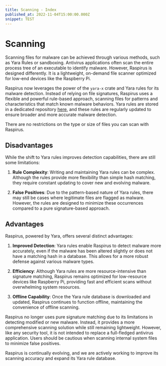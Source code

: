 ```yaml
---
title: Scanning - Index
published_at: 2022-11-04T15:00:00.000Z
snippet: TEST
---
```


# Scanning

Scanning files for malware can be achieved through various methods, such as Yara
Rules or sandboxing. Antivirus applications often scan the entire process tree
of an executable to identify malware. However, Raspirus is designed differently.
It is a lightweight, on-demand file scanner optimized for low-end devices like
the Raspberry Pi.

Raspirus now leverages the power of the `yara-x` crate and Yara rules for its
malware detection. Instead of relying on file signatures, Raspirus uses a
flexible and powerful rule-based approach, scanning files for patterns and
characteristics that match known malware behaviors. Yara rules are stored in a
dedicated repository [here](https://github.com/Raspirus/yara-rules), and these
rules are regularly updated to ensure broader and more accurate malware
detection.

There are no restrictions on the type or size of files you can scan with
Raspirus.

## Disadvantages

While the shift to Yara rules improves detection capabilities, there are still
some limitations:

1. **Rule Complexity**: Writing and maintaining Yara rules can be complex.
   Although the rules provide more flexibility than simple hash matching, they
   require constant updating to cover new and evolving malware.

2. **False Positives**: Due to the pattern-based nature of Yara rules, there may
   still be cases where legitimate files are flagged as malware. However, the
   rules are designed to minimize these occurrences compared to a pure
   signature-based approach.

## Advantages

Raspirus, powered by Yara, offers several distinct advantages:

1. **Improved Detection**: Yara rules enable Raspirus to detect malware more
   accurately, even if the malware has been altered slightly or does not have a
   matching hash in a database. This allows for a more robust defense against
   various malware types.

2. **Efficiency**: Although Yara rules are more resource-intensive than
   signature matching, Raspirus remains optimized for low-resource devices like
   Raspberry Pi, providing fast and efficient scans without overwhelming system
   resources.

3. **Offline Capability**: Once the Yara rule database is downloaded and
   updated, Raspirus continues to function offline, maintaining the convenience
   of offline scanning.

Raspirus no longer uses pure signature matching due to its limitations in
detecting modified or new malware. Instead, it provides a more comprehensive
scanning solution while still remaining lightweight. However, like any security
tool, it is not intended to replace a full-fledged antivirus application. Users
should be cautious when scanning internal system files to minimize false
positives.

Raspirus is continually evolving, and we are actively working to improve its
scanning accuracy and expand its Yara rule database.

